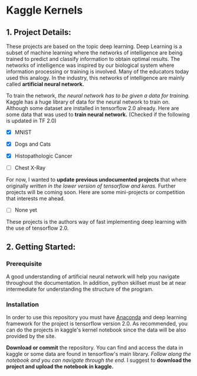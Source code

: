 # Kaggle Kernels
## 1. Project Details:
These projects are based on the topic deep learning. Deep Learning is a subset of machine learning where the networks of intelligence are being trained to predict and classify information to obtain optimal results. The networks of intelligence was inspired by our biological system where information processing or training is involved. Many of the educators today used this analogy. In the industry, this networks of intelligence are mainly called **artificial neural network.**

To train the network, *the neural network has to be given a data for training.* Kaggle has a huge library of data for the neural network to train on. Although some dataset are installed in tensorflow 2.0 already. Here are some data that was used to **train neural network.** (Checked if the following is updated in TF 2.0)

- [x] MNIST
- [x] Dogs and Cats 
- [x] Histopathologic Cancer
- [ ] Chest X-Ray


For now, I wanted to **update previous undocumented projects** that where originally *written in the lower version of tensorflow and keras.* Further projects will be coming soon. Here are some mini-projects or competition that interests me ahead.
- [ ] None yet

These projects is the authors way of fast implementing deep learning with the use of tensorflow 2.0. 

## 2. Getting Started:

### Prerequisite
A good understanding of artificial neural network will help you navigate throughout the documentation. In addition, python skillset must be at near intermediate for understanding the structure of the program. 

### Installation
In order to use this repository you must have [Anaconda](https://www.anaconda.com/distribution/) and deep learning framework for the project is tensorflow version 2.0. As recommended, you can do the projects in kaggle's kernel notebook since the data will be also provided by the site.

**Download or commit** the repository. You can find and access the data in kaggle or some data are found in tensorflow's main library. *Follow along the notebook and you can navigate through the end.* I suggest to **download the project and upload the notebook in kaggle.**

